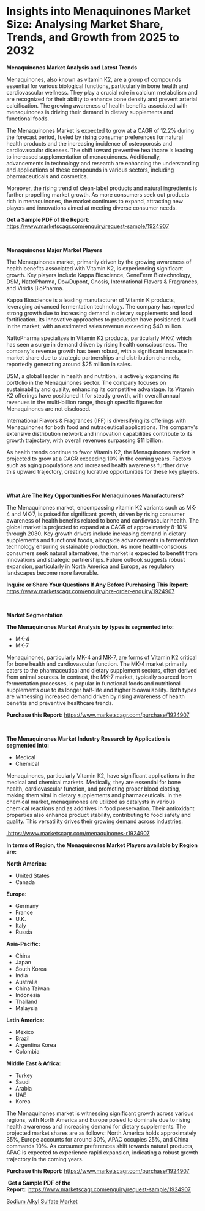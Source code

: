 <p><h1>Insights into Menaquinones Market Size: Analysing Market Share, Trends, and Growth from 2025 to 2032</h1></p><p><strong>Menaquinones Market Analysis and Latest Trends</strong></p>
<p><p>Menaquinones, also known as vitamin K2, are a group of compounds essential for various biological functions, particularly in bone health and cardiovascular wellness. They play a crucial role in calcium metabolism and are recognized for their ability to enhance bone density and prevent arterial calcification. The growing awareness of health benefits associated with menaquinones is driving their demand in dietary supplements and functional foods.</p><p>The Menaquinones Market is expected to grow at a CAGR of 12.2% during the forecast period, fueled by rising consumer preferences for natural health products and the increasing incidence of osteoporosis and cardiovascular diseases. The shift toward preventive healthcare is leading to increased supplementation of menaquinones. Additionally, advancements in technology and research are enhancing the understanding and applications of these compounds in various sectors, including pharmaceuticals and cosmetics. </p><p>Moreover, the rising trend of clean-label products and natural ingredients is further propelling market growth. As more consumers seek out products rich in menaquinones, the market continues to expand, attracting new players and innovations aimed at meeting diverse consumer needs.</p></p>
<p><strong>Get a Sample PDF of the Report:&nbsp;</strong> <a href="https://www.marketscagr.com/enquiry/request-sample/1924907?utm_campaign=2384&utm_medium=2&utm_source=Github&utm_content=ia&utm_term=28032025&utm_id=menaquinones">https://www.marketscagr.com/enquiry/request-sample/1924907</a></p>
<p>&nbsp;</p>
<p><strong>Menaquinones Major Market Players</strong></p>
<p><p>The Menaquinones market, primarily driven by the growing awareness of health benefits associated with Vitamin K2, is experiencing significant growth. Key players include Kappa Bioscience, GeneFerm Biotechnology, DSM, NattoPharma, DowDupont, Gnosis, International Flavors & Fragrances, and Viridis BioPharma.</p><p>Kappa Bioscience is a leading manufacturer of Vitamin K products, leveraging advanced fermentation technology. The company has reported strong growth due to increasing demand in dietary supplements and food fortification. Its innovative approaches to production have positioned it well in the market, with an estimated sales revenue exceeding $40 million.</p><p>NattoPharma specializes in Vitamin K2 products, particularly MK-7, which has seen a surge in demand driven by rising health consciousness. The company's revenue growth has been robust, with a significant increase in market share due to strategic partnerships and distribution channels, reportedly generating around $25 million in sales.</p><p>DSM, a global leader in health and nutrition, is actively expanding its portfolio in the Menaquinones sector. The company focuses on sustainability and quality, enhancing its competitive advantage. Its Vitamin K2 offerings have positioned it for steady growth, with overall annual revenues in the multi-billion range, though specific figures for Menaquinones are not disclosed.</p><p>International Flavors & Fragrances (IFF) is diversifying its offerings with Menaquinones for both food and nutraceutical applications. The company's extensive distribution network and innovation capabilities contribute to its growth trajectory, with overall revenues surpassing $11 billion.</p><p>As health trends continue to favor Vitamin K2, the Menaquinones market is projected to grow at a CAGR exceeding 10% in the coming years. Factors such as aging populations and increased health awareness further drive this upward trajectory, creating lucrative opportunities for these key players.</p></p>
<p>&nbsp;</p>
<p><strong>What Are The Key Opportunities For Menaquinones Manufacturers?</strong></p>
<p><p>The Menaquinones market, encompassing vitamin K2 variants such as MK-4 and MK-7, is poised for significant growth, driven by rising consumer awareness of health benefits related to bone and cardiovascular health. The global market is projected to expand at a CAGR of approximately 8-10% through 2030. Key growth drivers include increasing demand in dietary supplements and functional foods, alongside advancements in fermentation technology ensuring sustainable production. As more health-conscious consumers seek natural alternatives, the market is expected to benefit from innovations and strategic partnerships. Future outlook suggests robust expansion, particularly in North America and Europe, as regulatory landscapes become more favorable.</p></p>
<p><strong>Inquire or Share Your Questions If Any Before Purchasing This Report:</strong> <a href="https://www.marketscagr.com/enquiry/pre-order-enquiry/1924907?utm_campaign=2384&utm_medium=2&utm_source=Github&utm_content=ia&utm_term=28032025&utm_id=menaquinones">https://www.marketscagr.com/enquiry/pre-order-enquiry/1924907</a></p>
<p>&nbsp;</p>
<p><strong>Market Segmentation</strong></p>
<p><strong>The Menaquinones Market Analysis by types is segmented into:</strong></p>
<p><ul><li>MK-4</li><li>MK-7</li></ul></p>
<p><p>Menaquinones, particularly MK-4 and MK-7, are forms of Vitamin K2 critical for bone health and cardiovascular function. The MK-4 market primarily caters to the pharmaceutical and dietary supplement sectors, often derived from animal sources. In contrast, the MK-7 market, typically sourced from fermentation processes, is popular in functional foods and nutritional supplements due to its longer half-life and higher bioavailability. Both types are witnessing increased demand driven by rising awareness of health benefits and preventive healthcare trends.</p></p>
<p><strong>Purchase this Report:&nbsp;</strong><a href="https://www.marketscagr.com/purchase/1924907?utm_campaign=2384&utm_medium=2&utm_source=Github&utm_content=ia&utm_term=28032025&utm_id=menaquinones">https://www.marketscagr.com/purchase/1924907</a></p>
<p>&nbsp;</p>
<p><strong>The Menaquinones Market Industry Research by Application is segmented into:</strong></p>
<p><ul><li>Medical</li><li>Chemical</li></ul></p>
<p><p>Menaquinones, particularly Vitamin K2, have significant applications in the medical and chemical markets. Medically, they are essential for bone health, cardiovascular function, and promoting proper blood clotting, making them vital in dietary supplements and pharmaceuticals. In the chemical market, menaquinones are utilized as catalysts in various chemical reactions and as additives in food preservation. Their antioxidant properties also enhance product stability, contributing to food safety and quality. This versatility drives their growing demand across industries.</p></p>
<p><a href="https://www.marketscagr.com/menaquinones-r1924907?utm_campaign=2384&utm_medium=2&utm_source=Github&utm_content=ia&utm_term=28032025&utm_id=menaquinones">&nbsp;https://www.marketscagr.com/menaquinones-r1924907</a></p>
<p><strong>In terms of Region, the Menaquinones Market Players available by Region are:</strong></p>
<p>
    <p> <strong> North America: </strong>
        <ul>
            <li>United States</li>
            <li>Canada</li>
        </ul>
        </p> 
    <p> <strong> Europe: </strong>
        <ul>
            <li>Germany</li>
            <li>France</li>
            <li>U.K.</li>
            <li>Italy</li>
            <li>Russia</li>
        </ul>
        </p> 
    <p> <strong> Asia-Pacific: </strong>
        <ul>
            <li>China</li>
            <li>Japan</li>
            <li>South Korea</li>
            <li>India</li>
            <li>Australia</li>
            <li>China Taiwan</li>
            <li>Indonesia</li>
            <li>Thailand</li>
            <li>Malaysia</li>
        </ul>
        </p> 
    <p> <strong> Latin America: </strong>
        <ul>
            <li>Mexico</li>
            <li>Brazil</li>
            <li>Argentina Korea</li>
            <li>Colombia</li>
        </ul>
        </p> 
    <p> <strong> Middle East & Africa: </strong>
        <ul>
            <li>Turkey</li>
            <li>Saudi</li>
            <li>Arabia</li>
            <li>UAE</li>
            <li>Korea</li>
        </ul>
    </p>
    </p>
<p><p>The Menaquinones market is witnessing significant growth across various regions, with North America and Europe poised to dominate due to rising health awareness and increasing demand for dietary supplements. The projected market shares are as follows: North America holds approximately 35%, Europe accounts for around 30%, APAC occupies 25%, and China commands 10%. As consumer preferences shift towards natural products, APAC is expected to experience rapid expansion, indicating a robust growth trajectory in the coming years.</p></p>
<p><strong>Purchase this Report: </strong><a href="https://www.marketscagr.com/purchase/1924907?utm_campaign=2384&utm_medium=2&utm_source=Github&utm_content=ia&utm_term=28032025&utm_id=menaquinones">https://www.marketscagr.com/purchase/1924907</a></p>
<p>&nbsp;<strong>Get a Sample PDF of the Report:&nbsp;&nbsp;</strong><a href="https://www.marketscagr.com/enquiry/request-sample/1924907?utm_campaign=2384&utm_medium=2&utm_source=Github&utm_content=ia&utm_term=28032025&utm_id=menaquinones">https://www.marketscagr.com/enquiry/request-sample/1924907</a></p>
<p><strong></strong></p>
<p><p><a href="https://github.com/shondapmbau/Market-Research-Report-List-1/blob/main/sodium-alkyl-sulfate-market.md?utm_campaign=2384&utm_medium=2&utm_source=Github&utm_content=ia&utm_term=28032025&utm_id=menaquinones">Sodium Alkyl Sulfate Market</a></p></p>
